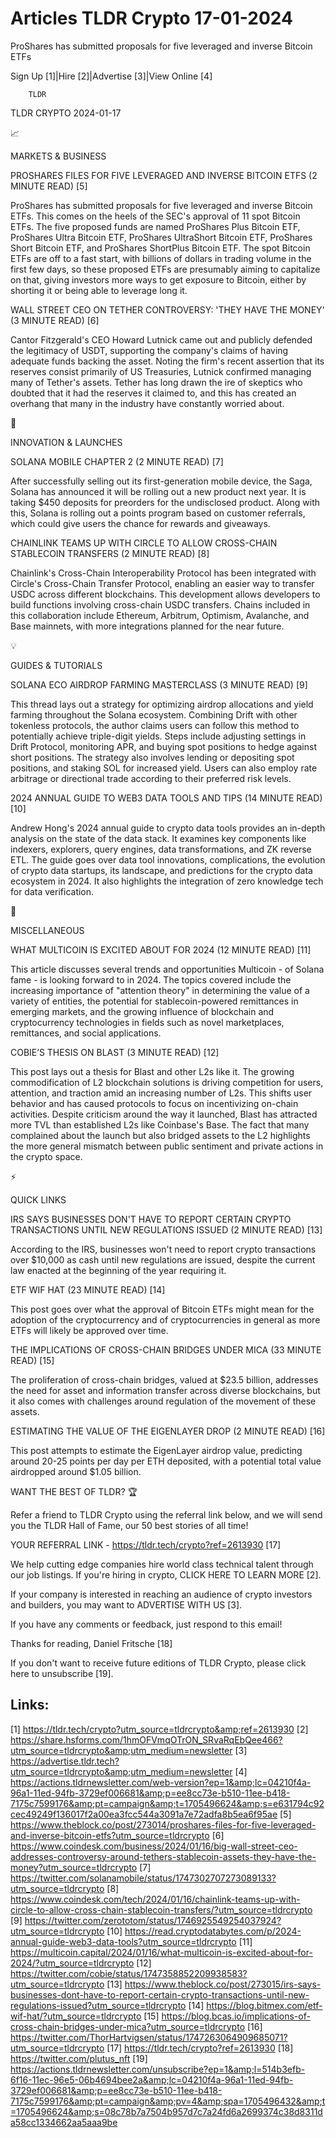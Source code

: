 # Articles TLDR Crypto 17-01-2024

ProShares has submitted proposals for five leveraged and inverse
Bitcoin ETFs  

Sign Up [1]|Hire [2]|Advertise [3]|View Online [4] 

		TLDR 

TLDR CRYPTO 2024-01-17

📈 

MARKETS & BUSINESS

 PROSHARES FILES FOR FIVE LEVERAGED AND INVERSE BITCOIN ETFS (2 MINUTE
READ) [5] 

 ProShares has submitted proposals for five leveraged and inverse
Bitcoin ETFs. This comes on the heels of the SEC's approval of 11 spot
Bitcoin ETFs. The five proposed funds are named ProShares Plus Bitcoin
ETF, ProShares Ultra Bitcoin ETF, ProShares UltraShort Bitcoin ETF,
ProShares Short Bitcoin ETF, and ProShares ShortPlus Bitcoin ETF. The
spot Bitcoin ETFs are off to a fast start, with billions of dollars in
trading volume in the first few days, so these proposed ETFs are
presumably aiming to capitalize on that, giving investors more ways to
get exposure to Bitcoin, either by shorting it or being able to
leverage long it. 

 WALL STREET CEO ON TETHER CONTROVERSY: 'THEY HAVE THE MONEY' (3
MINUTE READ) [6] 

 Cantor Fitzgerald's CEO Howard Lutnick came out and publicly defended
the legitimacy of USDT, supporting the company's claims of having
adequate funds backing the asset. Noting the firm's recent assertion
that its reserves consist primarily of US Treasuries, Lutnick
confirmed managing many of Tether's assets. Tether has long drawn the
ire of skeptics who doubted that it had the reserves it claimed to,
and this has created an overhang that many in the industry have
constantly worried about. 

🚀 

INNOVATION & LAUNCHES

 SOLANA MOBILE CHAPTER 2 (2 MINUTE READ) [7] 

 After successfully selling out its first-generation mobile device,
the Saga, Solana has announced it will be rolling out a new product
next year. It is taking $450 deposits for preorders for the
undisclosed product. Along with this, Solana is rolling out a points
program based on customer referrals, which could give users the chance
for rewards and giveaways. 

 CHAINLINK TEAMS UP WITH CIRCLE TO ALLOW CROSS-CHAIN STABLECOIN
TRANSFERS (2 MINUTE READ) [8] 

 Chainlink's Cross-Chain Interoperability Protocol has been integrated
with Circle's Cross-Chain Transfer Protocol, enabling an easier way to
transfer USDC across different blockchains. This development allows
developers to build functions involving cross-chain USDC transfers.
Chains included in this collaboration include Ethereum, Arbitrum,
Optimism, Avalanche, and Base mainnets, with more integrations planned
for the near future. 

💡 

GUIDES & TUTORIALS

 SOLANA ECO AIRDROP FARMING MASTERCLASS (3 MINUTE READ) [9] 

 This thread lays out a strategy for optimizing airdrop allocations
and yield farming throughout the Solana ecosystem. Combining Drift
with other tokenless protocols, the author claims users can follow
this method to potentially achieve triple-digit yields. Steps include
adjusting settings in Drift Protocol, monitoring APR, and buying spot
positions to hedge against short positions. The strategy also involves
lending or depositing spot positions, and staking SOL for increased
yield. Users can also employ rate arbitrage or directional trade
according to their preferred risk levels. 

 2024 ANNUAL GUIDE TO WEB3 DATA TOOLS AND TIPS (14 MINUTE READ) [10] 

 Andrew Hong's 2024 annual guide to crypto data tools provides an
in-depth analysis on the state of the data stack. It examines key
components like indexers, explorers, query engines, data
transformations, and ZK reverse ETL. The guide goes over data tool
innovations, complications, the evolution of crypto data startups, its
landscape, and predictions for the crypto data ecosystem in 2024. It
also highlights the integration of zero knowledge tech for data
verification. 

🦄 

MISCELLANEOUS

 WHAT MULTICOIN IS EXCITED ABOUT FOR 2024 (12 MINUTE READ) [11] 

 This article discusses several trends and opportunities Multicoin -
of Solana fame - is looking forward to in 2024. The topics covered
include the increasing importance of "attention theory" in determining
the value of a variety of entities, the potential for
stablecoin-powered remittances in emerging markets, and the growing
influence of blockchain and cryptocurrency technologies in fields such
as novel marketplaces, remittances, and social applications. 

 COBIE’S THESIS ON BLAST (3 MINUTE READ) [12] 

 This post lays out a thesis for Blast and other L2s like it. The
growing commodification of L2 blockchain solutions is driving
competition for users, attention, and traction amid an increasing
number of L2s. This shifts user behavior and has caused protocols to
focus on incentivizing on-chain activities. Despite criticism around
the way it launched, Blast has attracted more TVL than established L2s
like Coinbase's Base. The fact that many complained about the launch
but also bridged assets to the L2 highlights the more general mismatch
between public sentiment and private actions in the crypto space. 

⚡ 

QUICK LINKS

 IRS SAYS BUSINESSES DON'T HAVE TO REPORT CERTAIN CRYPTO TRANSACTIONS
UNTIL NEW REGULATIONS ISSUED (2 MINUTE READ) [13] 

 According to the IRS, businesses won't need to report crypto
transactions over $10,000 as cash until new regulations are issued,
despite the current law enacted at the beginning of the year requiring
it. 

 ETF WIF HAT (23 MINUTE READ) [14] 

 This post goes over what the approval of Bitcoin ETFs might mean for
the adoption of the cryptocurrency and of cryptocurrencies in general
as more ETFs will likely be approved over time. 

 THE IMPLICATIONS OF CROSS-CHAIN BRIDGES UNDER MICA (33 MINUTE READ)
[15] 

 The proliferation of cross-chain bridges, valued at $23.5 billion,
addresses the need for asset and information transfer across diverse
blockchains, but it also comes with challenges around regulation of
the movement of these assets. 

 ESTIMATING THE VALUE OF THE EIGENLAYER DROP (2 MINUTE READ) [16] 

 This post attempts to estimate the EigenLayer airdrop value,
predicting around 20-25 points per day per ETH deposited, with a
potential total value airdropped around $1.05 billion. 

WANT THE BEST OF TLDR? 🏆

Refer a friend to TLDR Crypto using the referral link below, and we
will send you the TLDR Hall of Fame, our 50 best stories of all time!

YOUR REFERRAL LINK - https://tldr.tech/crypto?ref=2613930 [17]

 We help cutting edge companies hire world class technical talent
through our job listings. If you're hiring in crypto, CLICK HERE TO
LEARN MORE [2]. 

If your company is interested in reaching an audience of crypto
investors and builders, you may want to ADVERTISE WITH US [3]. 

If you have any comments or feedback, just respond to this email! 

Thanks for reading, 
Daniel Fritsche [18] 

If you don't want to receive future editions of TLDR Crypto,
please click here to unsubscribe [19]. 

 

Links:
------
[1] https://tldr.tech/crypto?utm_source=tldrcrypto&amp;ref=2613930
[2] https://share.hsforms.com/1hmOFVmqOTrON_SRvaRqEbQee466?utm_source=tldrcrypto&amp;utm_medium=newsletter
[3] https://advertise.tldr.tech?utm_source=tldrcrypto&amp;utm_medium=newsletter
[4] https://actions.tldrnewsletter.com/web-version?ep=1&amp;lc=04210f4a-96a1-11ed-94fb-3729ef006681&amp;p=ee8cc73e-b510-11ee-b418-7175c7599176&amp;pt=campaign&amp;t=1705496624&amp;s=e631794c92cec49249f136017f2a00ea3fcc544a3091a7e72adfa8b5ea6f95ae
[5] https://www.theblock.co/post/273014/proshares-files-for-five-leveraged-and-inverse-bitcoin-etfs?utm_source=tldrcrypto
[6] https://www.coindesk.com/business/2024/01/16/big-wall-street-ceo-addresses-controversy-around-tethers-stablecoin-assets-they-have-the-money?utm_source=tldrcrypto
[7] https://twitter.com/solanamobile/status/1747302707273089133?utm_source=tldrcrypto
[8] https://www.coindesk.com/tech/2024/01/16/chainlink-teams-up-with-circle-to-allow-cross-chain-stablecoin-transfers/?utm_source=tldrcrypto
[9] https://twitter.com/zerototom/status/1746925549254037924?utm_source=tldrcrypto
[10] https://read.cryptodatabytes.com/p/2024-annual-guide-web3-data-tools?utm_source=tldrcrypto
[11] https://multicoin.capital/2024/01/16/what-multicoin-is-excited-about-for-2024/?utm_source=tldrcrypto
[12] https://twitter.com/cobie/status/1747358852209938583?utm_source=tldrcrypto
[13] https://www.theblock.co/post/273015/irs-says-businesses-dont-have-to-report-certain-crypto-transactions-until-new-regulations-issued?utm_source=tldrcrypto
[14] https://blog.bitmex.com/etf-wif-hat/?utm_source=tldrcrypto
[15] https://blog.bcas.io/implications-of-cross-chain-bridges-under-mica?utm_source=tldrcrypto
[16] https://twitter.com/ThorHartvigsen/status/1747263064909685071?utm_source=tldrcrypto
[17] https://tldr.tech/crypto?ref=2613930
[18] https://twitter.com/plutus_nft
[19] https://actions.tldrnewsletter.com/unsubscribe?ep=1&amp;l=514b3efb-6f16-11ec-96e5-06b4694bee2a&amp;lc=04210f4a-96a1-11ed-94fb-3729ef006681&amp;p=ee8cc73e-b510-11ee-b418-7175c7599176&amp;pt=campaign&amp;pv=4&amp;spa=1705496432&amp;t=1705496624&amp;s=08c78b7a7504b957d7c7a24fd6a2699374c38d8311da58cc1334662aa5aaa9be